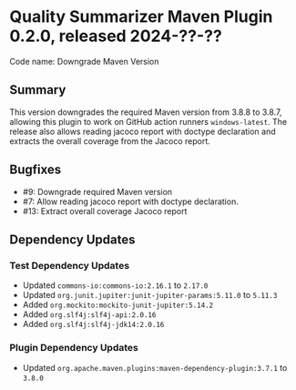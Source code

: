 # Quality Summarizer Maven Plugin 0.2.0, released 2024-??-??

Code name: Downgrade Maven Version

## Summary

This version downgrades the required Maven version from 3.8.8 to 3.8.7, allowing this plugin to work on GitHub action runners `windows-latest`. The release also allows reading jacoco report with doctype declaration and extracts the overall coverage from the Jacoco report.

## Bugfixes

* #9: Downgrade required Maven version
* #7: Allow reading jacoco report with doctype declaration.
* #13: Extract overall coverage Jacoco report

## Dependency Updates

### Test Dependency Updates

* Updated `commons-io:commons-io:2.16.1` to `2.17.0`
* Updated `org.junit.jupiter:junit-jupiter-params:5.11.0` to `5.11.3`
* Added `org.mockito:mockito-junit-jupiter:5.14.2`
* Added `org.slf4j:slf4j-api:2.0.16`
* Added `org.slf4j:slf4j-jdk14:2.0.16`

### Plugin Dependency Updates

* Updated `org.apache.maven.plugins:maven-dependency-plugin:3.7.1` to `3.8.0`
